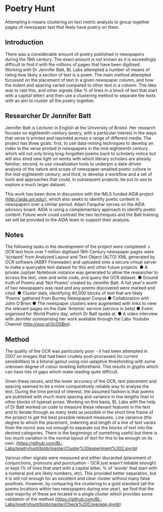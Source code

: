 # Poetry Hunt
Attempting k-means clustering on text metric analysis to group together pages of newspaper text that likely have poetry on them.

## Introduction
There was a considerable amount of poetry published in newspapers during the 18th century. The exact amount is not known as it is exceedingly difficult to find it with the millions of pages that have been digitised. Working with Dr Jennifer Batt, BL Labs attempted a number of means of rating how likely a section of text is a poem. The main method attempted focussed on the placement of text in a given newspaper column, and how the indent and spacing varied compared to other text in a column. The idea was to rate this, and other signals (like % of lines in a block of text that start with a capital letter) and then use a clustering method to separate the texts with an aim to cluster all the poetry together.

## Researcher Dr Jennifer Batt
Jennifer Batt is Lecturer in English at the University of Bristol. Her research focuses on eighteenth-century poetry, with a particular interest in the ways that verse is printed and reprinted across a range of different media.  The project has three goals: first, to use data-mining techniques  to develop an index to the verse printed in newspapers in the mid-eighteenth century which will not only bring long-forgotten poems back to scholarly notice but will also shed new light on works with which literary scholars are already familiar; second, to use visualization tools to underpin a data-driven analysis of the nature and scope of newspaper-enabled poetic culture in the mid-eighteenth century; and third, to develop a workflow and a set of tools and approaches that could, in subsequent projects, be put to use to explore a much larger dataset. 

This work has been done in discussion with the IMLS funded AIDA project (http://aida.unl.edu/), which also seeks to identify poetic content in newspapers over a similar period. Adam Farquhar serves on the AIDA advisory board. AIDA is using a complementary approach to identify poetic content. Future work could contrast the two techniques and the Batt training set will be provided to the AIDA team to support their analysis.

## Notes
The following tasks in the development of the project were completed:
•	OCR text from over 1 million digitised 18th Century newspaper pages were ‘scraped’ from Analyzed Layout and Text Object (ALTO) XML generated by OCR software (ABBY Finereader) and uploaded onto a secure virtual server to make a queryable text dataset for this and other future projects.
●	A private Juptyer Notebook instance was generated to allow the researcher to access the text, view and write code, and query the OCR dataset.
●	Ground truth of Poems and ‘Not Poems’ created by Jennifer Batt. A full year's worth of two newspapers was read and any poems discovered were marked and cited.
●	Cluster data, identifying 40,000 blocks of text that are likely ‘Poems’ gathered from Burney Newspaper Corpus
●	Collaboration with John O’Brien
●	The newspaper clusters were augmented with links to view the relevant pages on the Gale 'Artemis' service (service in beta)
●	Event organised for World Poetry day, which Dr Batt spoke at.
●	A video interview with Jennifer summarising her work available through the Labs Youtube Channel (http://goo.gl/3cOSBm).

## Method
The quality of the OCR was particularly poor - it had been attempted in 2007 on images that had been crudely post-processed (to current sensibilities) to a bitonal gamut using non-adaptive thresholding with some unknown degree of colour levelling beforehand. This results in glyphs which can have lots of gaps which make reading quite difficult.

Given these issues, and the lower accuracy of the OCR, text placement and spacing seemed to be a more comparatively reliable way to analyse the text. During the time period of interest, the assumed fashion is that poems are published with much more spacing and variance in line lengths than in other blocks of typeset prose. Working on this basis, BL Labs with the help of Dr Batt worked on code to measure these relevant features in the text and to iterate through as many tests as possible in the short time frame of the project to get the best possible relavant measures. Line variance (the degree to which the placement, indenting and length of a line of text varies from the norm) was not enough to separate out the blocks of text into the desired categories. There is the beginnings of something useful but there is too much variation in the normal layout of text for this to be enough on its own. (https://github.com/BL-Labs/poetryhunt/blob/master/Cluster%20experiment%202.ipynb)

Various other signals were measured and either discarded (placement of conjunctions, pronouns and punctuation - OCR just wasn't reliable enough) or kept (% of lines that start with a capital letter, % of 'words' that start with a numeral and are likely numbers, etc). This provided better separation, but it is still not enough for an excellent and clear cluster without many false positives. However, by comparing the clustering to a gold standard (all the poems locations within two newspapers during one year), we find that the vast majority of these are located in a single cluster which provides some validation of the method (https://github.com/BL-Labs/poetryhunt/blob/master/Check%20Coverage.ipynb)
